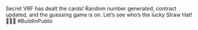 Secret VRF has dealt the cards! Random number generated, contract updated, and the guessing game is on. Let’s see who’s the lucky Straw Hat! 🎲🏴‍☠️ #BuildInPublic
